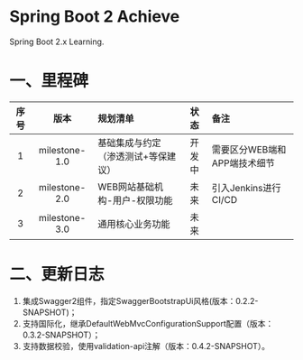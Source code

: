 # Spring Boot 2 Achieve
Spring Boot 2.x Learning.


# 一、里程碑
|序号|版本|规划清单|状态|备注|
|:-:|:--:|:-----|:--:|:--|
|1|milestone-1.0|基础集成与约定（渗透测试+等保建议）|开发中|需要区分WEB端和APP端技术细节|
|2|milestone-2.0|WEB网站基础机构-用户-权限功能|未来|引入Jenkins进行CI/CD|
|3|milestone-3.0|通用核心业务功能|未来||


# 二、更新日志
1. 集成Swagger2组件，指定SwaggerBootstrapUi风格(版本：0.2.2-SNAPSHOT)；
2. 支持国际化，继承DefaultWebMvcConfigurationSupport配置（版本：0.3.2-SNAPSHOT）；
3. 支持数据校验，使用validation-api注解（版本：0.4.2-SNAPSHOT）。

